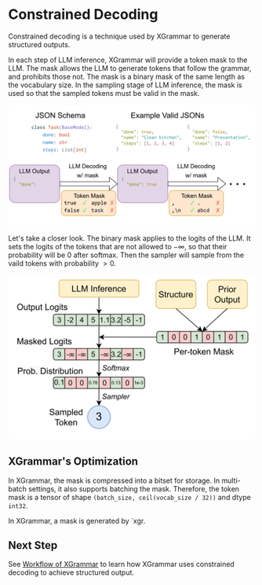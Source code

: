 # Constrained Decoding

Constrained decoding is a technique used by XGrammar to generate structured outputs.

In each step of LLM inference, XGrammar will provide a token mask to the LLM. The mask allows the LLM to generate tokens that follow the grammar, and prohibits those not.  The mask is a binary mask of the same length as the vocabulary size. In the sampling stage of LLM inference, the mask is used so that the sampled tokens must be valid in the mask.

![Constrained Decoding](https://raw.githubusercontent.com/mlc-ai/XGrammar-web-assets/refs/heads/main/tutorials/constrained_decoding.png)

Let's take a closer look. The binary mask applies to the logits of the LLM. It sets the logits of the tokens that are not allowed to $-\infty$, so that their probability will be $0$ after softmax. Then the sampler will sample from the vaild tokens with probability $>0$.

![Constrained Decoding Logits](https://raw.githubusercontent.com/mlc-ai/XGrammar-web-assets/refs/heads/main/tutorials/constrained_decoding_logits.png)

## XGrammar's Optimization

In XGrammar, the mask is compressed into a bitset for storage. In multi-batch settings, it also supports batching the mask. Therefore, the token mask is a tensor of shape `(batch_size, ceil(vocab_size / 32))` and dtype `int32`.

In XGrammar, a mask is generated by `xgr.

## Next Step

See [Workflow of XGrammar](workflow_of_xgrammar.md) to learn how XGrammar uses constrained decoding to achieve structured output.
